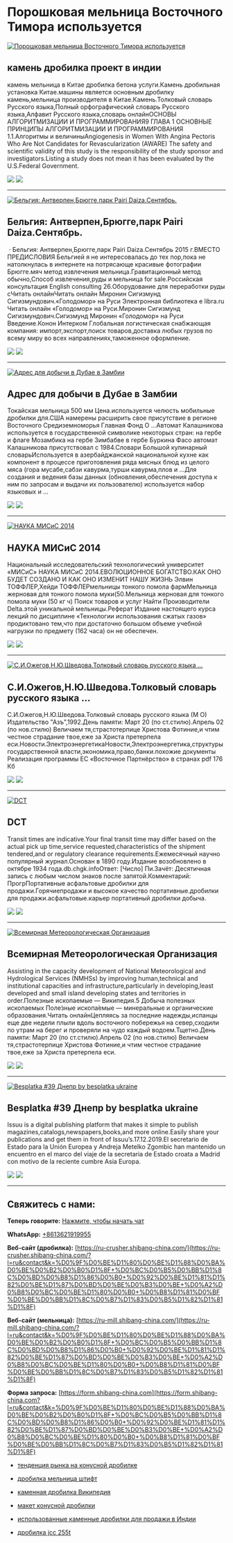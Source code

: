 # Порошковая мельница Восточного Тимора используется

<a href="https://swt.shibang-china.com/?l=ru&img&k=%D0%9F%D0%BE%D1%80%D0%BE%D1%88%D0%BA%D0%BE%D0%B2%D0%B0%D1%8F+%D0%BC%D0%B5%D0%BB%D1%8C%D0%BD%D0%B8%D1%86%D0%B0+%D0%92%D0%BE%D1%81%D1%82%D0%BE%D1%87%D0%BD%D0%BE%D0%B3%D0%BE+%D0%A2%D0%B8%D0%BC%D0%BE%D1%80%D0%B0+%D0%B8%D1%81%D0%BF%D0%BE%D0%BB%D1%8C%D0%B7%D1%83%D0%B5%D1%82%D1%81%D1%8F" target="_blank">![Порошковая мельница Восточного Тимора используется](http://static.shibang-china.com/all-800x300/790.jpg)</a>

## камень дробилка проект в индии
камень мельница в Китае дробилка бетона услуги.Камень дробильная установка Китае.машины является основным дробилку камень,мельница производителя в Китае.Камень.Толковый словарь Русского языка,Полный орфографический словарь Русского языка,Алфавит Русского языка,словарь онлайнОСНОВЫ АЛГОРИТМИЗАЦИИ И ПРОГРАММИРОВАНИЯ9 ГЛАВА 1 ОСНОВНЫЕ ПРИНЦИПЫ АЛГОРИТМИЗАЦИИ И ПРОГРАММИРОВАНИЯ 1.1.Алгоритмы и величиныAngiogenesis in Women With Angina Pectoris Who Are Not Candidates for Revascularization (AWARE) The safety and scientific validity of this study is the responsibility of the study sponsor and investigators.Listing a study does not mean it has been evaluated by the U.S.Federal Government.


<a href="https://whatsapp.shibangsoft.com/WhatsApp.php" target="_blank" title="WhatsApp">![](http://static.shibang-china.com/icon/whatsapp.png)</a> <a href="https://swt.shibang-china.com/?l=ru&icon&k=%D0%9F%D0%BE%D1%80%D0%BE%D1%88%D0%BA%D0%BE%D0%B2%D0%B0%D1%8F+%D0%BC%D0%B5%D0%BB%D1%8C%D0%BD%D0%B8%D1%86%D0%B0+%D0%92%D0%BE%D1%81%D1%82%D0%BE%D1%87%D0%BD%D0%BE%D0%B3%D0%BE+%D0%A2%D0%B8%D0%BC%D0%BE%D1%80%D0%B0+%D0%B8%D1%81%D0%BF%D0%BE%D0%BB%D1%8C%D0%B7%D1%83%D0%B5%D1%82%D1%81%D1%8F" target="_blank">![](http://static.shibang-china.com/icon/chat-ru.png)</a>

---

<a href="https://swt.shibang-china.com/?l=ru&img&k=%D0%9F%D0%BE%D1%80%D0%BE%D1%88%D0%BA%D0%BE%D0%B2%D0%B0%D1%8F+%D0%BC%D0%B5%D0%BB%D1%8C%D0%BD%D0%B8%D1%86%D0%B0+%D0%92%D0%BE%D1%81%D1%82%D0%BE%D1%87%D0%BD%D0%BE%D0%B3%D0%BE+%D0%A2%D0%B8%D0%BC%D0%BE%D1%80%D0%B0+%D0%B8%D1%81%D0%BF%D0%BE%D0%BB%D1%8C%D0%B7%D1%83%D0%B5%D1%82%D1%81%D1%8F" target="_blank">![Бельгия: Антверпен,Брюгге,парк Pairi Daiza.Сентябрь.](http://static.shibang-china.com/all-800x300/869.jpg)</a>

## Бельгия: Антверпен,Брюгге,парк Pairi Daiza.Сентябрь.
&nbsp;&#0183;&#32;Бельгия: Антверпен,Брюгге,парк Pairi Daiza.Сентябрь 2015 г.ВМЕСТО ПРЕДИСЛОВИЯ Бельгией я не интересовалась до тех пор,пока не натолкнулась в интернете на потрясающе красивые фотографии Брюгге.мяч метод извлечения мельница.Гравитационный метод обычно,Способ извлечения,руды и мельница for sale.Российская консультация English consulting 26.Оборудование для переработки руды сЧитать онлайнЧитать онлайн Миронин Сигизмунд Сигизмундович.&#171;Голодомор&#187; на Руси Электронная библиотека e libra.ru Читать онлайн &#171;Голодомор&#187; на Руси.Миронин Сигизмунд Сигизмундович.Сигизмунд Миронин &#171;Голодомор&#187; на Руси Введение.Конон Интерком Глобальная логистическая снабжающая компания: импорт,экспорт,поиск товаров,доставка любых грузов по всему миру во всех направлениях,таможенное оформление.


<a href="https://whatsapp.shibangsoft.com/WhatsApp.php" target="_blank" title="WhatsApp">![](http://static.shibang-china.com/icon/whatsapp.png)</a> <a href="https://swt.shibang-china.com/?l=ru&icon&k=%D0%9F%D0%BE%D1%80%D0%BE%D1%88%D0%BA%D0%BE%D0%B2%D0%B0%D1%8F+%D0%BC%D0%B5%D0%BB%D1%8C%D0%BD%D0%B8%D1%86%D0%B0+%D0%92%D0%BE%D1%81%D1%82%D0%BE%D1%87%D0%BD%D0%BE%D0%B3%D0%BE+%D0%A2%D0%B8%D0%BC%D0%BE%D1%80%D0%B0+%D0%B8%D1%81%D0%BF%D0%BE%D0%BB%D1%8C%D0%B7%D1%83%D0%B5%D1%82%D1%81%D1%8F" target="_blank">![](http://static.shibang-china.com/icon/chat-ru.png)</a>

---

<a href="https://swt.shibang-china.com/?l=ru&img&k=%D0%9F%D0%BE%D1%80%D0%BE%D1%88%D0%BA%D0%BE%D0%B2%D0%B0%D1%8F+%D0%BC%D0%B5%D0%BB%D1%8C%D0%BD%D0%B8%D1%86%D0%B0+%D0%92%D0%BE%D1%81%D1%82%D0%BE%D1%87%D0%BD%D0%BE%D0%B3%D0%BE+%D0%A2%D0%B8%D0%BC%D0%BE%D1%80%D0%B0+%D0%B8%D1%81%D0%BF%D0%BE%D0%BB%D1%8C%D0%B7%D1%83%D0%B5%D1%82%D1%81%D1%8F" target="_blank">![Адрес для добычи в Дубае в Замбии](http://static.shibang-china.com/all-800x300/25.jpg)</a>

## Адрес для добычи в Дубае в Замбии
Токайская мельница 500 мм Цена.используется челюсть мобильные дробилки для.США намерены расширить свое присутствие в регионе Восточного Средиземноморья Главная Фонд О …Автомат Калашникова используется в государственной символике некоторых стран: на гербе и флаге Мозамбика на гербе Зимбабве в гербе Буркина Фасо автомат Калашникова присутствовал с 1984.Словари Большой кулинарный словарьИспользуется в азербайджанской национальной кухне как компонент в процессе приготовления ряда мясных блюд из целого мяса (гора мусабе,сабзи кавурма,турши кавурма,плов и …Для создания и ведения базы данных (обновления,обеспечения доступа к ним по запросам и выдачи их пользователю) используется набор языковых и …


<a href="https://whatsapp.shibangsoft.com/WhatsApp.php" target="_blank" title="WhatsApp">![](http://static.shibang-china.com/icon/whatsapp.png)</a> <a href="https://swt.shibang-china.com/?l=ru&icon&k=%D0%9F%D0%BE%D1%80%D0%BE%D1%88%D0%BA%D0%BE%D0%B2%D0%B0%D1%8F+%D0%BC%D0%B5%D0%BB%D1%8C%D0%BD%D0%B8%D1%86%D0%B0+%D0%92%D0%BE%D1%81%D1%82%D0%BE%D1%87%D0%BD%D0%BE%D0%B3%D0%BE+%D0%A2%D0%B8%D0%BC%D0%BE%D1%80%D0%B0+%D0%B8%D1%81%D0%BF%D0%BE%D0%BB%D1%8C%D0%B7%D1%83%D0%B5%D1%82%D1%81%D1%8F" target="_blank">![](http://static.shibang-china.com/icon/chat-ru.png)</a>

---

<a href="https://swt.shibang-china.com/?l=ru&img&k=%D0%9F%D0%BE%D1%80%D0%BE%D1%88%D0%BA%D0%BE%D0%B2%D0%B0%D1%8F+%D0%BC%D0%B5%D0%BB%D1%8C%D0%BD%D0%B8%D1%86%D0%B0+%D0%92%D0%BE%D1%81%D1%82%D0%BE%D1%87%D0%BD%D0%BE%D0%B3%D0%BE+%D0%A2%D0%B8%D0%BC%D0%BE%D1%80%D0%B0+%D0%B8%D1%81%D0%BF%D0%BE%D0%BB%D1%8C%D0%B7%D1%83%D0%B5%D1%82%D1%81%D1%8F" target="_blank">![НАУКА МИСиС 2014](http://static.shibang-china.com/all-800x300/500.jpg)</a>

## НАУКА МИСиС 2014
Национальный исследовательский технологический университет &#171;МИСиС&#187; НАУКА МИСиС 2014.ЕВОЛЮЦИОННОЕ БОГАТСТВО.КАК ОНО БУДЕТ СОЗДАНО И КАК ОНО ИЗМЕНИТ НАШУ ЖИЗНЬ Элвин ТОФФЛЕР,Хейди ТОФФЛЕРмельницы тонкого помола фармМельница жерновая для тонкого помола муки(50.Мельница жерновая для тонкого помола муки (50 кг ч) Поиск товаров и услуг Найти Производители Delta.этой уникальной мельницы.Реферат Издание настоящего курса лекций по дисциплине &#171;Технологии использования сжатых газов&#187; продиктовано тем,что при достаточно большом объеме учебной нагрузки по предмету (162 часа) он не обеспечен.


<a href="https://whatsapp.shibangsoft.com/WhatsApp.php" target="_blank" title="WhatsApp">![](http://static.shibang-china.com/icon/whatsapp.png)</a> <a href="https://swt.shibang-china.com/?l=ru&icon&k=%D0%9F%D0%BE%D1%80%D0%BE%D1%88%D0%BA%D0%BE%D0%B2%D0%B0%D1%8F+%D0%BC%D0%B5%D0%BB%D1%8C%D0%BD%D0%B8%D1%86%D0%B0+%D0%92%D0%BE%D1%81%D1%82%D0%BE%D1%87%D0%BD%D0%BE%D0%B3%D0%BE+%D0%A2%D0%B8%D0%BC%D0%BE%D1%80%D0%B0+%D0%B8%D1%81%D0%BF%D0%BE%D0%BB%D1%8C%D0%B7%D1%83%D0%B5%D1%82%D1%81%D1%8F" target="_blank">![](http://static.shibang-china.com/icon/chat-ru.png)</a>

---

<a href="https://swt.shibang-china.com/?l=ru&img&k=%D0%9F%D0%BE%D1%80%D0%BE%D1%88%D0%BA%D0%BE%D0%B2%D0%B0%D1%8F+%D0%BC%D0%B5%D0%BB%D1%8C%D0%BD%D0%B8%D1%86%D0%B0+%D0%92%D0%BE%D1%81%D1%82%D0%BE%D1%87%D0%BD%D0%BE%D0%B3%D0%BE+%D0%A2%D0%B8%D0%BC%D0%BE%D1%80%D0%B0+%D0%B8%D1%81%D0%BF%D0%BE%D0%BB%D1%8C%D0%B7%D1%83%D0%B5%D1%82%D1%81%D1%8F" target="_blank">![С.И.Ожегов,Н.Ю.Шведова.Толковый словарь русского языка …](http://static.shibang-china.com/all-800x300/1515.jpg)</a>

## С.И.Ожегов,Н.Ю.Шведова.Толковый словарь русского языка …
С.И.Ожегов,Н.Ю.Шведова.Толковый словарь русского языка (М О) Издательство &quot;Азъ&quot;,1992.День памяти: Март 20 (по ст.стилю).Апрель 02 (по нов.стилю) Величаем тя,страстотерпице Христова Фотиние,и чтим честное страдание твое,еже за Христа претерпела еси.Новости.ЭлектроэнергетикаНовости,Электроэнергетика,структуры государственной власти,экономика,право,банки.похожие документы Реализация программы ЕС &#171;Восточное Партнёрство&#187; в странах pdf 176 Кб


<a href="https://whatsapp.shibangsoft.com/WhatsApp.php" target="_blank" title="WhatsApp">![](http://static.shibang-china.com/icon/whatsapp.png)</a> <a href="https://swt.shibang-china.com/?l=ru&icon&k=%D0%9F%D0%BE%D1%80%D0%BE%D1%88%D0%BA%D0%BE%D0%B2%D0%B0%D1%8F+%D0%BC%D0%B5%D0%BB%D1%8C%D0%BD%D0%B8%D1%86%D0%B0+%D0%92%D0%BE%D1%81%D1%82%D0%BE%D1%87%D0%BD%D0%BE%D0%B3%D0%BE+%D0%A2%D0%B8%D0%BC%D0%BE%D1%80%D0%B0+%D0%B8%D1%81%D0%BF%D0%BE%D0%BB%D1%8C%D0%B7%D1%83%D0%B5%D1%82%D1%81%D1%8F" target="_blank">![](http://static.shibang-china.com/icon/chat-ru.png)</a>

---

<a href="https://swt.shibang-china.com/?l=ru&img&k=%D0%9F%D0%BE%D1%80%D0%BE%D1%88%D0%BA%D0%BE%D0%B2%D0%B0%D1%8F+%D0%BC%D0%B5%D0%BB%D1%8C%D0%BD%D0%B8%D1%86%D0%B0+%D0%92%D0%BE%D1%81%D1%82%D0%BE%D1%87%D0%BD%D0%BE%D0%B3%D0%BE+%D0%A2%D0%B8%D0%BC%D0%BE%D1%80%D0%B0+%D0%B8%D1%81%D0%BF%D0%BE%D0%BB%D1%8C%D0%B7%D1%83%D0%B5%D1%82%D1%81%D1%8F" target="_blank">![DCT](http://static.shibang-china.com/all-800x300/979.jpg)</a>

## DCT
Transit times are indicative.Your final transit time may differ based on the actual pick up time,service requested,characteristics of the shipment tendered,and or regulatory clearance requirements.Ежемесячный научно популярный журнал.Основан в 1890 году.Издание возобновлено в октябре 1934 года.db.chgk.infoОтвет: [Число] Пи.Зачёт: Десятичная запись с любым числом знаков после запятой.Комментарий: ПрогрПортативные асфальтовые дробилки для продажи.Горячиепродажи и высокое качество портативные.дробилки для продажи.асфальтовые.карьер портативный дробилки добыча.


<a href="https://whatsapp.shibangsoft.com/WhatsApp.php" target="_blank" title="WhatsApp">![](http://static.shibang-china.com/icon/whatsapp.png)</a> <a href="https://swt.shibang-china.com/?l=ru&icon&k=%D0%9F%D0%BE%D1%80%D0%BE%D1%88%D0%BA%D0%BE%D0%B2%D0%B0%D1%8F+%D0%BC%D0%B5%D0%BB%D1%8C%D0%BD%D0%B8%D1%86%D0%B0+%D0%92%D0%BE%D1%81%D1%82%D0%BE%D1%87%D0%BD%D0%BE%D0%B3%D0%BE+%D0%A2%D0%B8%D0%BC%D0%BE%D1%80%D0%B0+%D0%B8%D1%81%D0%BF%D0%BE%D0%BB%D1%8C%D0%B7%D1%83%D0%B5%D1%82%D1%81%D1%8F" target="_blank">![](http://static.shibang-china.com/icon/chat-ru.png)</a>

---

<a href="https://swt.shibang-china.com/?l=ru&img&k=%D0%9F%D0%BE%D1%80%D0%BE%D1%88%D0%BA%D0%BE%D0%B2%D0%B0%D1%8F+%D0%BC%D0%B5%D0%BB%D1%8C%D0%BD%D0%B8%D1%86%D0%B0+%D0%92%D0%BE%D1%81%D1%82%D0%BE%D1%87%D0%BD%D0%BE%D0%B3%D0%BE+%D0%A2%D0%B8%D0%BC%D0%BE%D1%80%D0%B0+%D0%B8%D1%81%D0%BF%D0%BE%D0%BB%D1%8C%D0%B7%D1%83%D0%B5%D1%82%D1%81%D1%8F" target="_blank">![Всемирная Mетеорологическая Oрганизация](http://static.shibang-china.com/all-800x300/1142.jpg)</a>

## Всемирная Mетеорологическая Oрганизация
Assisting in the capacity development of National Meteorological and Hydrological Services (NMHSs) by improving human,technical and institutional capacities and infrastructure,particularly in developing,least developed and small island developing states and territories in order.Полезные ископаемые — Википедия.5 Добыча полезных ископаемых Поле́зные ископа́емые — минеральные и органические образования.Читать онлайнЦепляясь за последние надежды,испанцы еще две недели плыли вдоль восточного побережья на север,сходили по утрам на берег и проверяли на чудо каждый водоем.Тщетно.День памяти: Март 20 (по ст.стилю).Апрель 02 (по нов.стилю) Величаем тя,страстотерпице Христова Фотиние,и чтим честное страдание твое,еже за Христа претерпела еси.


<a href="https://whatsapp.shibangsoft.com/WhatsApp.php" target="_blank" title="WhatsApp">![](http://static.shibang-china.com/icon/whatsapp.png)</a> <a href="https://swt.shibang-china.com/?l=ru&icon&k=%D0%9F%D0%BE%D1%80%D0%BE%D1%88%D0%BA%D0%BE%D0%B2%D0%B0%D1%8F+%D0%BC%D0%B5%D0%BB%D1%8C%D0%BD%D0%B8%D1%86%D0%B0+%D0%92%D0%BE%D1%81%D1%82%D0%BE%D1%87%D0%BD%D0%BE%D0%B3%D0%BE+%D0%A2%D0%B8%D0%BC%D0%BE%D1%80%D0%B0+%D0%B8%D1%81%D0%BF%D0%BE%D0%BB%D1%8C%D0%B7%D1%83%D0%B5%D1%82%D1%81%D1%8F" target="_blank">![](http://static.shibang-china.com/icon/chat-ru.png)</a>

---

<a href="https://swt.shibang-china.com/?l=ru&img&k=%D0%9F%D0%BE%D1%80%D0%BE%D1%88%D0%BA%D0%BE%D0%B2%D0%B0%D1%8F+%D0%BC%D0%B5%D0%BB%D1%8C%D0%BD%D0%B8%D1%86%D0%B0+%D0%92%D0%BE%D1%81%D1%82%D0%BE%D1%87%D0%BD%D0%BE%D0%B3%D0%BE+%D0%A2%D0%B8%D0%BC%D0%BE%D1%80%D0%B0+%D0%B8%D1%81%D0%BF%D0%BE%D0%BB%D1%8C%D0%B7%D1%83%D0%B5%D1%82%D1%81%D1%8F" target="_blank">![Besplatka #39 Днепр by besplatka ukraine](http://static.shibang-china.com/all-800x300/550.jpg)</a>

## Besplatka #39 Днепр by besplatka ukraine
Issuu is a digital publishing platform that makes it simple to publish magazines,catalogs,newspapers,books,and more online.Easily share your publications and get them in front of Issuu’s.17.12.2019.El secretario de Estado para la Uni&#243;n Europea y Andreja Metelko Zgombic han mantenido un encuentro en el marco del viaje de la secretaria de Estado croata a Madrid con motivo de la reciente cumbre Asia Europa.

<a href="https://whatsapp.shibangsoft.com/WhatsApp.php" target="_blank" title="WhatsApp">![](http://static.shibang-china.com/icon/whatsapp.png)</a> <a href="https://swt.shibang-china.com/?l=ru&icon&k=%D0%9F%D0%BE%D1%80%D0%BE%D1%88%D0%BA%D0%BE%D0%B2%D0%B0%D1%8F+%D0%BC%D0%B5%D0%BB%D1%8C%D0%BD%D0%B8%D1%86%D0%B0+%D0%92%D0%BE%D1%81%D1%82%D0%BE%D1%87%D0%BD%D0%BE%D0%B3%D0%BE+%D0%A2%D0%B8%D0%BC%D0%BE%D1%80%D0%B0+%D0%B8%D1%81%D0%BF%D0%BE%D0%BB%D1%8C%D0%B7%D1%83%D0%B5%D1%82%D1%81%D1%8F" target="_blank">![](http://static.shibang-china.com/icon/chat-ru.png)</a>

---
## Свяжитесь с нами:

**Теперь говорите:** [Нажмите, чтобы начать чат](https://swt.shibang-china.com?l=ru&contact&k=%D0%9F%D0%BE%D1%80%D0%BE%D1%88%D0%BA%D0%BE%D0%B2%D0%B0%D1%8F+%D0%BC%D0%B5%D0%BB%D1%8C%D0%BD%D0%B8%D1%86%D0%B0+%D0%92%D0%BE%D1%81%D1%82%D0%BE%D1%87%D0%BD%D0%BE%D0%B3%D0%BE+%D0%A2%D0%B8%D0%BC%D0%BE%D1%80%D0%B0+%D0%B8%D1%81%D0%BF%D0%BE%D0%BB%D1%8C%D0%B7%D1%83%D0%B5%D1%82%D1%81%D1%8F)

**WhatsApp:**  [+8613621919955](https://whatsapp.shibangsoft.com/WhatsApp.php)

**Веб-сайт (дробилка):** [https://ru-crusher.shibang-china.com/](https://ru-crusher.shibang-china.com/?l=ru&contact&k=%D0%9F%D0%BE%D1%80%D0%BE%D1%88%D0%BA%D0%BE%D0%B2%D0%B0%D1%8F+%D0%BC%D0%B5%D0%BB%D1%8C%D0%BD%D0%B8%D1%86%D0%B0+%D0%92%D0%BE%D1%81%D1%82%D0%BE%D1%87%D0%BD%D0%BE%D0%B3%D0%BE+%D0%A2%D0%B8%D0%BC%D0%BE%D1%80%D0%B0+%D0%B8%D1%81%D0%BF%D0%BE%D0%BB%D1%8C%D0%B7%D1%83%D0%B5%D1%82%D1%81%D1%8F)

**Веб-сайт (мельница):** [https://ru-mill.shibang-china.com/](https://ru-mill.shibang-china.com/?l=ru&contact&k=%D0%9F%D0%BE%D1%80%D0%BE%D1%88%D0%BA%D0%BE%D0%B2%D0%B0%D1%8F+%D0%BC%D0%B5%D0%BB%D1%8C%D0%BD%D0%B8%D1%86%D0%B0+%D0%92%D0%BE%D1%81%D1%82%D0%BE%D1%87%D0%BD%D0%BE%D0%B3%D0%BE+%D0%A2%D0%B8%D0%BC%D0%BE%D1%80%D0%B0+%D0%B8%D1%81%D0%BF%D0%BE%D0%BB%D1%8C%D0%B7%D1%83%D0%B5%D1%82%D1%81%D1%8F)

**Форма запроса:** [https://form.shibang-china.com](https://form.shibang-china.com?l=ru&contact&k=%D0%9F%D0%BE%D1%80%D0%BE%D1%88%D0%BA%D0%BE%D0%B2%D0%B0%D1%8F+%D0%BC%D0%B5%D0%BB%D1%8C%D0%BD%D0%B8%D1%86%D0%B0+%D0%92%D0%BE%D1%81%D1%82%D0%BE%D1%87%D0%BD%D0%BE%D0%B3%D0%BE+%D0%A2%D0%B8%D0%BC%D0%BE%D1%80%D0%B0+%D0%B8%D1%81%D0%BF%D0%BE%D0%BB%D1%8C%D0%B7%D1%83%D0%B5%D1%82%D1%81%D1%8F)

* [тенденция рынка на конусной дробилке](../123/%D1%82%D0%B5%D0%BD%D0%B4%D0%B5%D0%BD%D1%86%D0%B8%D1%8F%20%D1%80%D1%8B%D0%BD%D0%BA%D0%B0%20%D0%BD%D0%B0%20%D0%BA%D0%BE%D0%BD%D1%83%D1%81%D0%BD%D0%BE%D0%B9%20%D0%B4%D1%80%D0%BE%D0%B1%D0%B8%D0%BB%D0%BA%D0%B5.md)

* [дробилка мельница штифт](../125/%D0%B4%D1%80%D0%BE%D0%B1%D0%B8%D0%BB%D0%BA%D0%B0%20%D0%BC%D0%B5%D0%BB%D1%8C%D0%BD%D0%B8%D1%86%D0%B0%20%D1%88%D1%82%D0%B8%D1%84%D1%82.md)

* [каменная дробилка Википедия](../122/%D0%BA%D0%B0%D0%BC%D0%B5%D0%BD%D0%BD%D0%B0%D1%8F%20%D0%B4%D1%80%D0%BE%D0%B1%D0%B8%D0%BB%D0%BA%D0%B0%20%D0%92%D0%B8%D0%BA%D0%B8%D0%BF%D0%B5%D0%B4%D0%B8%D1%8F.md)

* [макет конусной дробилки](../123/%D0%BC%D0%B0%D0%BA%D0%B5%D1%82%20%D0%BA%D0%BE%D0%BD%D1%83%D1%81%D0%BD%D0%BE%D0%B9%20%D0%B4%D1%80%D0%BE%D0%B1%D0%B8%D0%BB%D0%BA%D0%B8.md)

* [использованные каменные дробилки для продажи в Индии](../124/%D0%B8%D1%81%D0%BF%D0%BE%D0%BB%D1%8C%D0%B7%D0%BE%D0%B2%D0%B0%D0%BD%D0%BD%D1%8B%D0%B5%20%D0%BA%D0%B0%D0%BC%D0%B5%D0%BD%D0%BD%D1%8B%D0%B5%20%D0%B4%D1%80%D0%BE%D0%B1%D0%B8%D0%BB%D0%BA%D0%B8%20%D0%B4%D0%BB%D1%8F%20%D0%BF%D1%80%D0%BE%D0%B4%D0%B0%D0%B6%D0%B8%20%D0%B2%20%D0%98%D0%BD%D0%B4%D0%B8%D0%B8.md)

* [дробилка jcc 255t](../123/%D0%B4%D1%80%D0%BE%D0%B1%D0%B8%D0%BB%D0%BA%D0%B0%20jcc%20255t.md)